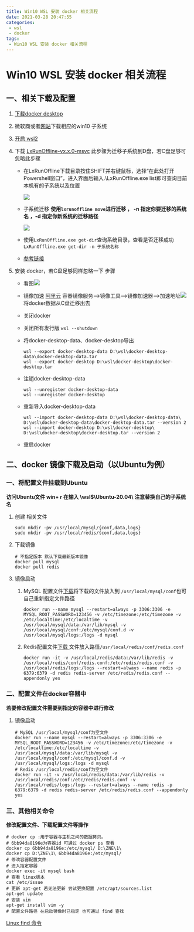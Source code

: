 ```yaml
---
title: Win10 WSL 安装 docker 相关流程
date: 2021-03-28 20:47:55
categories: 
 - wsl
 - docker
tags: 
 - Win10 WSL 安装 docker 相关流程
---
```


# Win10 WSL 安装 docker 相关流程

<!-- more -->

## 一、相关下载及配置

1. [下载docker desktop](https://www.docker.com/products/docker-desktop)

2. 微软商或者[网站](https://docs.microsoft.com/en-us/windows/wsl/install-manual#installing-your-distro)下载相应的win10 子系统

3. [开启 wsl2](https://docs.microsoft.com/zh-cn/windows/wsl/install-win10)

4. 下载 [LxRunOffline-vx.x.0-msvc](https://github.com/DDoSolitary/LxRunOffline/releases/tag/v3.5.0) 此步骤为迁移子系统到D盘，若C盘足够可忽略此步骤

   - 在LxRunOffline下载目录按住SHIFT并右键鼠标，选择“在此处打开Powershell窗口”，进入界面后输入.\LxRunOffline.exe list即可查询目前本机有的子系统以及位置

     ![](https://testingcf.jsdelivr.net/gh/znej/pic/picgo/image-20210328205752655.png)

   - 子系统迁移  **使用`lxrunoffline move`进行迁移 ， -n 指定你要迁移的系统名 ，-d 指定你新系统的迁移路径**

     ![](https://testingcf.jsdelivr.net/gh/znej/pic/picgo/image-20210328210100012.png)

   - 使用`LxRunOffline.exe get-dir`查询系统目录，查看是否迁移成功  `LxRunOffline.exe get-dir -n 子系统名称`

   - [参考链接](https://zhuanlan.zhihu.com/p/145753804)

5. 安装 docker，若C盘足够同样忽略一下 步骤

   - 看图![](https://testingcf.jsdelivr.net/gh/znej/pic/picgo/image-20210328211606211.png)
   - 镜像加速 [阿里云](https://cr.console.aliyun.com/cn-hangzhou/instances/mirrors) 容器镜像服务-->镜像工具-->镜像加速器-->加速地址![](https://testingcf.jsdelivr.net/gh/znej/pic/picgo/image-20210328211652150.png)将docker数据从C盘迁移出去

   - 关闭docker

   - 关闭所有发行版 `wsl --shutdown`

   - 将docker-desktop-data、docker-desktop导出 

     ```shell
     wsl --export docker-desktop-data D:\wsl\docker-desktop-data\docker-desktop-data.tar
     wsl --export docker-desktop D:\wsl\docker-desktop\docker-desktop.tar
     ```
   
   - 注销docker-desktop-data 

     ````shell
     wsl --unregister docker-desktop-data
     wsl --unregister docker-desktop
     ````
   
   - 重新导入docker-desktop-data

     ```shell
     wsl --import docker-desktop-data D:\wsl\docker-desktop-data\ D:\wsl\docker-desktop-data\docker-desktop-data.tar --version 2
     wsl --import docker-desktop D:\wsl\docker-desktop\ D:\wsl\docker-desktop\docker-desktop.tar --version 2
     ```
   
   - 重启docker

## 二、docker 镜像下载及启动（以Ubuntu为例）

### 一、将配置文件挂载到Ubuntu

**访问Ubuntu文件 win+ r 在输入 \\wsl$\Ubuntu-20.04\  注意替换自己的子系统名**

1. 创建 相关文件

   ```shell
   sudo mkdir -pv /usr/local/mysql/{conf,data,logs} 
   sudo mkdir -pv /usr/local/redis/{conf,data,logs} 
   ```

2. 下载镜像

   ```shell
   # 不指定版本 默认下载最新版本镜像
   docker pull mysql
   docker pull redis
   ```

3. 镜像启动

   1. MySQL 配置文件[下载](https://zelen.lanzous.com/imB5Bnevqih)将下载的文件放入到 `/usr/local/mysql/conf`也可自己重新指定文件路径

      ```shell
      docker run --name mysql --restart=always -p 3306:3306 -e MYSQL_ROOT_PASSWORD=123456 -v /etc/timezone:/etc/timezone -v /etc/localtime:/etc/localtime -v /usr/local/mysql/data:/var/lib/mysql -v /usr/local/mysql/conf:/etc/mysql/conf.d -v /usr/local/mysql/logs:/logs -d mysql
      ```

   2. Redis配置文件[下载 ](https://zelen.lanzous.com/iektOil70vc) 文件放入路径`/usr/local/redis/conf/redis.conf`

      ```shell
      docker run -it -v /usr/local/redis/data:/var/lib/redis -v /usr/local/redis/conf/redis.conf:/etc/redis/redis.conf -v /usr/local/redis/logs:/logs --restart=always --name redis -p 6379:6379 -d redis redis-server /etc/redis/redis.conf --appendonly yes
      ```

### 二、配置文件在docker容器中

**若要修改配置文件需要到指定的容器中进行修改**

1. 镜像启动

   ```shell
   # MySQL /usr/local/mysql/conf为空文件
   docker run --name mysql --restart=always -p 3306:3306 -e MYSQL_ROOT_PASSWORD=123456 -v /etc/timezone:/etc/timezone -v /etc/localtime:/etc/localtime -v /usr/local/mysql/data:/var/lib/mysql -v /usr/local/mysql/conf:/etc/mysql/conf.d -v /usr/local/mysql/logs:/logs -d mysql
   # Redis /usr/local/redis/conf为空文件
   docker run -it -v /usr/local/redis/data:/var/lib/redis -v /usr/local/redis/conf:/etc/redis/redis.conf -v /usr/local/redis/logs:/logs --restart=always --name redis -p 6379:6379 -d redis redis-server /etc/redis/redis.conf --appendonly yes
   ```

### 三、其他相关命令

**修改配置文件、下载配置文件等操作**

```shell
# docker cp :用于容器与主机之间的数据拷贝。
# 6bb94da8196e为容器id 可通过 docker ps 查看
docker cp 6bb94da8196e:/etc/mysql/ D:\ZNE\1\
docker cp D:\ZNE\1\ 6bb94da8196e:/etc/mysql/
# 修改容器配置文件
# 进入指定容器
docker exec -it mysql bash
# 查看 linux版本
cat /etc/issue
# 更新 apt-get 若无法更新 尝试更换配置 /etc/apt/sources.list
apt-get update
# 安装 vim
apt-get install vim -y
# 配置文件路径 在启动镜像时已指定 也可通过 find 查找
```

[Linux find 命令](https://www.runoob.com/linux/linux-comm-find.html)
